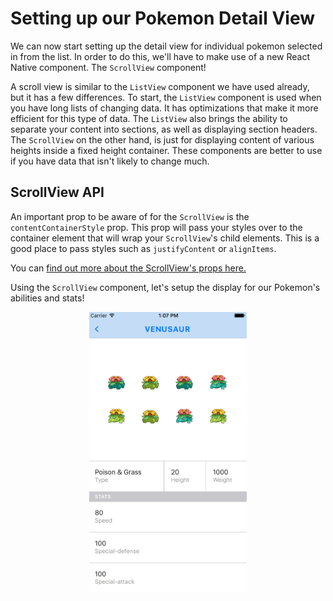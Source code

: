 # Setting up our Pokemon Detail View

We can now start setting up the detail view for individual pokemon selected in from the list. In order to do this, we'll have to make use of a new React Native component. The `ScrollView` component!

A scroll view is similar to the `ListView` component we have used already, but it has a few differences. To start, the `ListView` component is used when you have long lists of changing data. It has optimizations that make it more efficient for this type of data. The `ListView` also brings the ability to separate your content into sections, as well as displaying section headers. The `ScrollView` on the other hand, is just for displaying content of various heights inside a fixed height container. These components are better to use if you have data that isn't likely to change much.


## ScrollView API

An important prop to be aware of for the `ScrollView` is the `contentContainerStyle` prop. This prop will pass your styles over to the container element that will wrap your `ScrollView`'s child elements. This is a good place to pass styles such as `justifyContent` or `alignItems`.

You can [find out more about the ScrollView's props here.](https://facebook.github.io/react-native/docs/scrollview.html)

Using the `ScrollView` component, let's setup the display for our Pokemon's abilities and stats!

<div style="text-align:center">
    <img src="../../img/pokemonDetails.png" style="width: 50%; border: none;">
</div>
